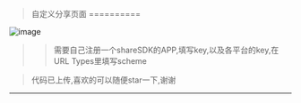 
>自定义分享页面
==========

![image](https://github.com/Josin22/JSShareView/blob/master/Gif/gig1.gif)   

>>需要自己注册一个shareSDK的APP,填写key,以及各平台的key,在URL Types里填写scheme

>代码已上传,喜欢的可以随便star一下,谢谢
-------

